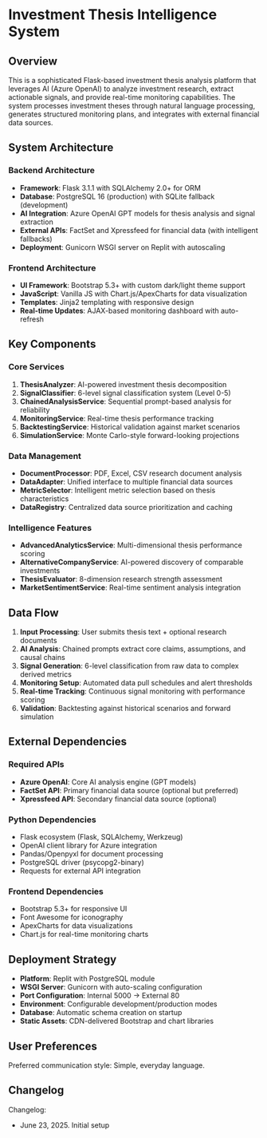 # Investment Thesis Intelligence System

## Overview

This is a sophisticated Flask-based investment thesis analysis platform that leverages AI (Azure OpenAI) to analyze investment research, extract actionable signals, and provide real-time monitoring capabilities. The system processes investment theses through natural language processing, generates structured monitoring plans, and integrates with external financial data sources.

## System Architecture

### Backend Architecture
- **Framework**: Flask 3.1.1 with SQLAlchemy 2.0+ for ORM
- **Database**: PostgreSQL 16 (production) with SQLite fallback (development)
- **AI Integration**: Azure OpenAI GPT models for thesis analysis and signal extraction
- **External APIs**: FactSet and Xpressfeed for financial data (with intelligent fallbacks)
- **Deployment**: Gunicorn WSGI server on Replit with autoscaling

### Frontend Architecture
- **UI Framework**: Bootstrap 5.3+ with custom dark/light theme support
- **JavaScript**: Vanilla JS with Chart.js/ApexCharts for data visualization
- **Templates**: Jinja2 templating with responsive design
- **Real-time Updates**: AJAX-based monitoring dashboard with auto-refresh

## Key Components

### Core Services
1. **ThesisAnalyzer**: AI-powered investment thesis decomposition
2. **SignalClassifier**: 6-level signal classification system (Level 0-5)
3. **ChainedAnalysisService**: Sequential prompt-based analysis for reliability
4. **MonitoringService**: Real-time thesis performance tracking
5. **BacktestingService**: Historical validation against market scenarios
6. **SimulationService**: Monte Carlo-style forward-looking projections

### Data Management
- **DocumentProcessor**: PDF, Excel, CSV research document analysis
- **DataAdapter**: Unified interface to multiple financial data sources
- **MetricSelector**: Intelligent metric selection based on thesis characteristics
- **DataRegistry**: Centralized data source prioritization and caching

### Intelligence Features
- **AdvancedAnalyticsService**: Multi-dimensional thesis performance scoring
- **AlternativeCompanyService**: AI-powered discovery of comparable investments
- **ThesisEvaluator**: 8-dimension research strength assessment
- **MarketSentimentService**: Real-time sentiment analysis integration

## Data Flow

1. **Input Processing**: User submits thesis text + optional research documents
2. **AI Analysis**: Chained prompts extract core claims, assumptions, and causal chains
3. **Signal Generation**: 6-level classification from raw data to complex derived metrics
4. **Monitoring Setup**: Automated data pull schedules and alert thresholds
5. **Real-time Tracking**: Continuous signal monitoring with performance scoring
6. **Validation**: Backtesting against historical scenarios and forward simulation

## External Dependencies

### Required APIs
- **Azure OpenAI**: Core AI analysis engine (GPT models)
- **FactSet API**: Primary financial data source (optional but preferred)
- **Xpressfeed API**: Secondary financial data source (optional)

### Python Dependencies
- Flask ecosystem (Flask, SQLAlchemy, Werkzeug)
- OpenAI client library for Azure integration
- Pandas/Openpyxl for document processing
- PostgreSQL driver (psycopg2-binary)
- Requests for external API integration

### Frontend Dependencies
- Bootstrap 5.3+ for responsive UI
- Font Awesome for iconography
- ApexCharts for data visualizations
- Chart.js for real-time monitoring charts

## Deployment Strategy

- **Platform**: Replit with PostgreSQL module
- **WSGI Server**: Gunicorn with auto-scaling configuration
- **Port Configuration**: Internal 5000 → External 80
- **Environment**: Configurable development/production modes
- **Database**: Automatic schema creation on startup
- **Static Assets**: CDN-delivered Bootstrap and chart libraries

## User Preferences

Preferred communication style: Simple, everyday language.

## Changelog

Changelog:
- June 23, 2025. Initial setup